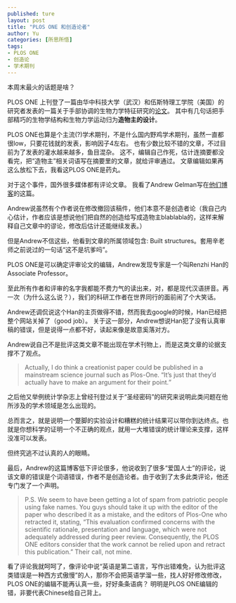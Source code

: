 ```yaml
---
published: ture
layout: post
title: "PLOS ONE 和创造论者"
author: Yu
categories: [所思所悟]
tags:
- PLOS ONE
- 创造论
- 学术期刊
---
```


本周末最火的话题是啥？

PLOS ONE 上刊登了一篇由华中科技大学（武汉）和伍斯特理工学院（美国）的研究者发表的一篇关于手部协调的生物力学特征研究的[论文](http://journals.plos.org/plosone/article?id=info:doi/10.1371/journal.pone.0146193)。
其中有几句话把手部精巧的生物学结构和生物力学运动归为**造物主的设计**。

PLOS ONE也算是个主流(?)学术期刊，不是什么国内野鸡学术期刊，虽然一直都很low，只要花钱就的发表，影响因子4左右。
也有少数比较不错的文章，不过目前为了发表的灌水越来越多，鱼目混杂。
这不，编辑自己作死，估计连摘要都没看完，把“造物主”相关词语写在摘要里的文章，就给评审通过。
文章编辑如果再这么放松下去，我看这PLOS ONE是药丸。

对于这个事件，国外很多媒体都有评论文章。
我看了Andrew Gelman写在[他们](http://andrewgelman.com/authors/)[博客](http://andrewgelman.com/2016/03/04/creationist-article-published-in-plos-one/)的这篇。

Andrew说虽然有个作者说在修改撤回该稿件，他们本意不是创造者论（我自己内心估计，作者应该是想说他们把自然的创造给写成造物主blablabla的，这样来解释自己文章中的谬论，修改后估计还能继续发表。）

但是Andrew不信这些，他看到文章的所属领域包含: Built structures。套用辛老师之前说过的一句话<q>这不是坑爹吗</q>。

PLOS ONE是可以确定评审论文的编辑，Andrew发现专家是一个叫Renzhi Han的Associate Professor。

至此所有作者和评审的名字我都能不费力气的读出来，对，都是现代汉语拼音。再一次（为什么这么说？），我们的科研工作者在世界同行的面前闹了个大笑话。

Andrew还调侃说这个Han的主页做得不错，然而我去google的时候，Han已经把整个网站关掉了（good job）。
关于这一部分，Andrew想说Han犯了没有认真审稿的错误，但是说得一点都不好，读起来像是故意奚落对方。

Andrew说自己不是批评这类文章不能出现在学术刊物上，而是这类文章的论据支撑不了观点。

>  Actually, I do think a creationist paper could be published in a mainstream science journal such as Plos-One. 
> <q>It’s just that they’d actually have to make an argument for their point.</q>

之后他又举例统计学杂志上曾经刊登过关于“圣经密码”的研究来说明此类问题在他所涉及的学术领域是怎么出现的。

总而言之，就是说明一个蹩脚的实验设计和糟糕的统计结果可以带你到达终点。也就是你想科学的证明一个不正确的观点，就用一大堆错误的统计理论来支撑，这样没准可以发表。

但终究逃不过认真的人的眼睛。

最后，Andrew的这篇博客低下评论很多，他说收到了很多“爱国人士”的评论，说该文章的错误是个词语错误，作者不是创造论者。由于收到了太多此类评论，他还专门发了一个声明。

> P.S. We seem to have been getting a lot of spam from patriotic people using fake names. You guys should take it up with the editor of the paper who described it as a mistake, and the editors of Plos-One who retracted it, stating, “This evaluation confirmed concerns with the scientific rationale, presentation and language, which were not adequately addressed during peer review. Consequently, the PLOS ONE editors consider that the work cannot be relied upon and retract this publication.” Their call, not mine.

看了评论我就呵呵了，像评论中说<q>英语是第二语言，写作出错难免，认为批评这类错误是一种西方式傲慢</q>的人，那你不会把英语学溜一些，找人好好修改修改，PLOS ONE的编辑不能再认真一些，好好条条语病？ 明明是PLOS ONE编辑的错，非要代表Chinese给自己背上。



